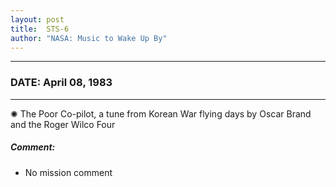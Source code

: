 ```yaml
---
layout: post
title:  STS-6
author: "NASA: Music to Wake Up By"
---
```


----
### DATE: April 08, 1983
----
✺ The Poor Co-pilot, a tune from Korean War flying days by Oscar Brand and the Roger Wilco Four

##### Comment:
* No mission comment
